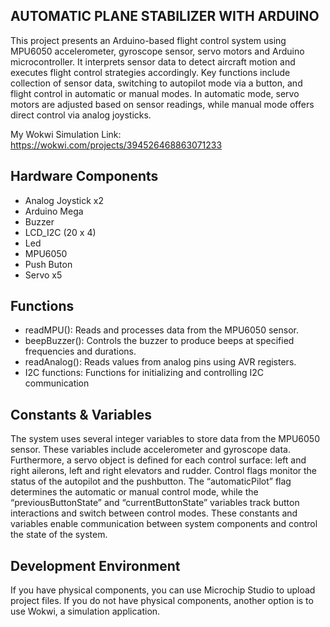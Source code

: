 
## AUTOMATIC PLANE STABILIZER WITH ARDUINO
This project presents an Arduino-based flight control system using MPU6050 accelerometer, gyroscope sensor, servo motors and Arduino microcontroller. It interprets sensor data to detect aircraft motion and executes flight control strategies accordingly. Key functions include collection of sensor data, switching to autopilot mode via a button, and flight control in automatic or manual modes. In automatic mode, servo motors are adjusted based on sensor readings, while manual mode offers direct control via analog joysticks. 

My Wokwi Simulation Link: https://wokwi.com/projects/394526468863071233

## Hardware Components

* Analog Joystick x2
* Arduino Mega
* Buzzer
* LCD_I2C (20 x 4)
* Led
* MPU6050
* Push Buton
* Servo x5


## Functions
* readMPU(): Reads and processes data from the MPU6050 sensor.
* beepBuzzer(): Controls the buzzer to produce beeps at specified frequencies and durations.
* readAnalog(): Reads values from analog pins using AVR registers.
* I2C functions: Functions for initializing and controlling I2C communication

## Constants & Variables
The system uses several integer variables to store data from the MPU6050 sensor. These variables include accelerometer and gyroscope data. Furthermore, a servo object is defined for each control surface: left and right ailerons, left and right elevators and rudder. Control flags monitor the status of the autopilot and the pushbutton. The “automaticPilot” flag determines the automatic or manual control mode, while the “previousButtonState” and “currentButtonState” variables track button interactions and switch between control modes. These constants and variables enable communication between system components and control the state of the system.


## Development Environment
If you have physical components, you can use Microchip Studio to upload project files. If you do not have physical components, another option is to use Wokwi, a simulation application.
